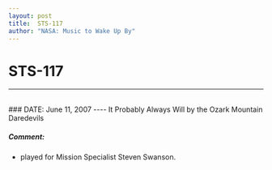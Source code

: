 ```yaml
---
layout: post
title:  STS-117
author: "NASA: Music to Wake Up By"
---
```


# STS-117
----
<br/>
### DATE: June 11, 2007
----
It Probably Always Will by the Ozark Mountain Daredevils

##### Comment:
* played for Mission Specialist Steven Swanson.
